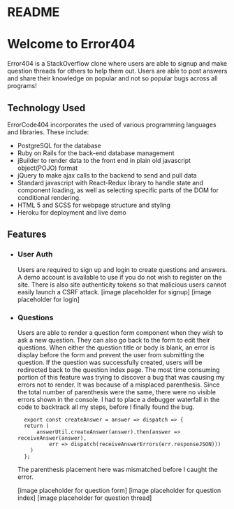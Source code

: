# README

# Welcome to Error404

Error404 is a StackOverflow clone where users are able to signup and make question threads
for others to help them out. Users are able to post answers and share their knowledge
on popular and not so popular bugs across all programs!

## Technology Used

ErrorCode404 incorporates the used of various programming languages and libraries.
These include:
  * PostgreSQL for the database
  * Ruby on Rails for the back-end database management
  * jBuilder to render data to the front end in plain old javascript object(POJO) format
  * jQuery to make ajax calls to the backend to send and pull data
  * Standard javascript with React-Redux library to handle state and
  component loading, as well as selecting specific parts of the DOM
  for conditional rendering.
  * HTML 5 and SCSS for webpage structure and styling
  * Heroku for deployment and live demo

## Features

  * ### User Auth
    Users are required to sign up and login to create questions and answers. A
    demo account is available to use if you do not wish to register on the site.
    There is also site authenticity tokens so that malicious users cannot easily
    launch a CSRF attack. 
    [image placeholder for signup]
    [image placeholder for login]

  * ### Questions
    Users are able to render a question form component when they wish to ask a new
    question. They can also go back to the form to edit their questions. When either
    the question title or body is blank, an error is display before the form and prevent
    the user from submitting the question. If the question was successfully created, users
    will be redirected back to the question index page. The most time consuming portion of
    this feature was trying to discover a bug that was causing my errors not to render. It was
    because of a misplaced parenthesis. Since the total number of parenthesis were the same, there
    were no visible errors shown in the console. I had to place a debugger waterfall in the
    code to backtrack all my steps, before I finally found the bug.

    ```
      export const createAnswer = answer => dispatch => {
      return (
          answerUtil.createAnswer(answer).then(answer => receiveAnswer(answer),
              err => dispatch(receiveAnswerErrors(err.responseJSON)))
        )
      };
    ```
    The parenthesis placement here was mismatched before I caught the error.

    [image placeholder for question form]
    [image placeholder for question index]
    [image placeholder for question thread]

